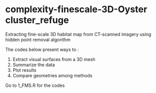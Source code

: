 # complexity-finescale-3D-Oyster cluster_refuge
Extracting fine-scale 3D habitat map from CT-scanned imagery using hidden point removal algorithm

The codes below present ways to : 
1) Extract visual surfaces from a 3D mesh
2) Summarize the data 
3) Plot results
4) Compare geometries among methods 

Go to 1_FMS.R for the codes
